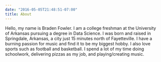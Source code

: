 ```yaml
---
date: "2016-05-05T21:48:51-07:00"
title: About
---
```

Hello, my name is Braden Fowler. I am a college freshman at the University of Arkansas pursuing a degree in Data Science. I was born and raised in Springdale, Arkansas, a city just 15 minutes north of Fayetteville. I have a burning passion for music and find it to be my biggest hobby. I also love sports such as football and basketball. I spend a lot of my time doing schoolwork, delivering pizzas as my job, and playing/creating music.
